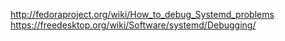 http://fedoraproject.org/wiki/How_to_debug_Systemd_problems
https://freedesktop.org/wiki/Software/systemd/Debugging/
